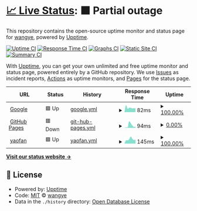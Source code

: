 # [📈 Live Status](https://yaofan.pro): <!--live status--> **🟧 Partial outage**

This repository contains the open-source uptime monitor and status page for [wangye](https://yaofan.pro), powered by [Upptime](https://github.com/upptime/upptime).

[![Uptime CI](https://github.com/wyvwly/upptime/workflows/Uptime%20CI/badge.svg)](https://github.com/wyvwly/upptime/actions?query=workflow%3A%22Uptime+CI%22)
[![Response Time CI](https://github.com/wyvwly/upptime/workflows/Response%20Time%20CI/badge.svg)](https://github.com/wyvwly/upptime/actions?query=workflow%3A%22Response+Time+CI%22)
[![Graphs CI](https://github.com/wyvwly/upptime/workflows/Graphs%20CI/badge.svg)](https://github.com/wyvwly/upptime/actions?query=workflow%3A%22Graphs+CI%22)
[![Static Site CI](https://github.com/wyvwly/upptime/workflows/Static%20Site%20CI/badge.svg)](https://github.com/wyvwly/upptime/actions?query=workflow%3A%22Static+Site+CI%22)
[![Summary CI](https://github.com/wyvwly/upptime/workflows/Summary%20CI/badge.svg)](https://github.com/wyvwly/upptime/actions?query=workflow%3A%22Summary+CI%22)

With [Upptime](https://upptime.js.org), you can get your own unlimited and free uptime monitor and status page, powered entirely by a GitHub repository. We use [Issues](https://github.com/wyvwly/upptime/issues) as incident reports, [Actions](https://github.com/wyvwly/upptime/actions) as uptime monitors, and [Pages](https://yaofan.pro) for the status page.

<!--start: status pages-->
<!-- This summary is generated by Upptime (https://github.com/upptime/upptime) -->
<!-- Do not edit this manually, your changes will be overwritten -->
<!-- prettier-ignore -->
| URL | Status | History | Response Time | Uptime |
| --- | ------ | ------- | ------------- | ------ |
| <img alt="" src="https://icons.duckduckgo.com/ip3/www.google.com.ico" height="13"> [Google](https://www.google.com) | 🟩 Up | [google.yml](https://github.com/wyvwly/upptime/commits/HEAD/history/google.yml) | <details><summary><img alt="Response time graph" src="./graphs/google/response-time-week.png" height="20"> 82ms</summary><br><a href="https://wyvwly.github.io/upptime/history/google"><img alt="Response time 90" src="https://img.shields.io/endpoint?url=https%3A%2F%2Fraw.githubusercontent.com%2Fwyvwly%2Fupptime%2FHEAD%2Fapi%2Fgoogle%2Fresponse-time.json"></a><br><a href="https://wyvwly.github.io/upptime/history/google"><img alt="24-hour response time 73" src="https://img.shields.io/endpoint?url=https%3A%2F%2Fraw.githubusercontent.com%2Fwyvwly%2Fupptime%2FHEAD%2Fapi%2Fgoogle%2Fresponse-time-day.json"></a><br><a href="https://wyvwly.github.io/upptime/history/google"><img alt="7-day response time 82" src="https://img.shields.io/endpoint?url=https%3A%2F%2Fraw.githubusercontent.com%2Fwyvwly%2Fupptime%2FHEAD%2Fapi%2Fgoogle%2Fresponse-time-week.json"></a><br><a href="https://wyvwly.github.io/upptime/history/google"><img alt="30-day response time 89" src="https://img.shields.io/endpoint?url=https%3A%2F%2Fraw.githubusercontent.com%2Fwyvwly%2Fupptime%2FHEAD%2Fapi%2Fgoogle%2Fresponse-time-month.json"></a><br><a href="https://wyvwly.github.io/upptime/history/google"><img alt="1-year response time 90" src="https://img.shields.io/endpoint?url=https%3A%2F%2Fraw.githubusercontent.com%2Fwyvwly%2Fupptime%2FHEAD%2Fapi%2Fgoogle%2Fresponse-time-year.json"></a></details> | <details><summary><a href="https://wyvwly.github.io/upptime/history/google">100.00%</a></summary><a href="https://wyvwly.github.io/upptime/history/google"><img alt="All-time uptime 100.00%" src="https://img.shields.io/endpoint?url=https%3A%2F%2Fraw.githubusercontent.com%2Fwyvwly%2Fupptime%2FHEAD%2Fapi%2Fgoogle%2Fuptime.json"></a><br><a href="https://wyvwly.github.io/upptime/history/google"><img alt="24-hour uptime 100.00%" src="https://img.shields.io/endpoint?url=https%3A%2F%2Fraw.githubusercontent.com%2Fwyvwly%2Fupptime%2FHEAD%2Fapi%2Fgoogle%2Fuptime-day.json"></a><br><a href="https://wyvwly.github.io/upptime/history/google"><img alt="7-day uptime 100.00%" src="https://img.shields.io/endpoint?url=https%3A%2F%2Fraw.githubusercontent.com%2Fwyvwly%2Fupptime%2FHEAD%2Fapi%2Fgoogle%2Fuptime-week.json"></a><br><a href="https://wyvwly.github.io/upptime/history/google"><img alt="30-day uptime 100.00%" src="https://img.shields.io/endpoint?url=https%3A%2F%2Fraw.githubusercontent.com%2Fwyvwly%2Fupptime%2FHEAD%2Fapi%2Fgoogle%2Fuptime-month.json"></a><br><a href="https://wyvwly.github.io/upptime/history/google"><img alt="1-year uptime 100.00%" src="https://img.shields.io/endpoint?url=https%3A%2F%2Fraw.githubusercontent.com%2Fwyvwly%2Fupptime%2FHEAD%2Fapi%2Fgoogle%2Fuptime-year.json"></a></details>
| <img alt="" src="https://icons.duckduckgo.com/ip3/wyvwly.github.io.ico" height="13"> [GitHub Pages](https://wyvwly.github.io) | 🟥 Down | [git-hub-pages.yml](https://github.com/wyvwly/upptime/commits/HEAD/history/git-hub-pages.yml) | <details><summary><img alt="Response time graph" src="./graphs/git-hub-pages/response-time-week.png" height="20"> 94ms</summary><br><a href="https://wyvwly.github.io/upptime/history/git-hub-pages"><img alt="Response time 81" src="https://img.shields.io/endpoint?url=https%3A%2F%2Fraw.githubusercontent.com%2Fwyvwly%2Fupptime%2FHEAD%2Fapi%2Fgit-hub-pages%2Fresponse-time.json"></a><br><a href="https://wyvwly.github.io/upptime/history/git-hub-pages"><img alt="24-hour response time 50" src="https://img.shields.io/endpoint?url=https%3A%2F%2Fraw.githubusercontent.com%2Fwyvwly%2Fupptime%2FHEAD%2Fapi%2Fgit-hub-pages%2Fresponse-time-day.json"></a><br><a href="https://wyvwly.github.io/upptime/history/git-hub-pages"><img alt="7-day response time 94" src="https://img.shields.io/endpoint?url=https%3A%2F%2Fraw.githubusercontent.com%2Fwyvwly%2Fupptime%2FHEAD%2Fapi%2Fgit-hub-pages%2Fresponse-time-week.json"></a><br><a href="https://wyvwly.github.io/upptime/history/git-hub-pages"><img alt="30-day response time 79" src="https://img.shields.io/endpoint?url=https%3A%2F%2Fraw.githubusercontent.com%2Fwyvwly%2Fupptime%2FHEAD%2Fapi%2Fgit-hub-pages%2Fresponse-time-month.json"></a><br><a href="https://wyvwly.github.io/upptime/history/git-hub-pages"><img alt="1-year response time 81" src="https://img.shields.io/endpoint?url=https%3A%2F%2Fraw.githubusercontent.com%2Fwyvwly%2Fupptime%2FHEAD%2Fapi%2Fgit-hub-pages%2Fresponse-time-year.json"></a></details> | <details><summary><a href="https://wyvwly.github.io/upptime/history/git-hub-pages">0.00%</a></summary><a href="https://wyvwly.github.io/upptime/history/git-hub-pages"><img alt="All-time uptime 8.68%" src="https://img.shields.io/endpoint?url=https%3A%2F%2Fraw.githubusercontent.com%2Fwyvwly%2Fupptime%2FHEAD%2Fapi%2Fgit-hub-pages%2Fuptime.json"></a><br><a href="https://wyvwly.github.io/upptime/history/git-hub-pages"><img alt="24-hour uptime 0.00%" src="https://img.shields.io/endpoint?url=https%3A%2F%2Fraw.githubusercontent.com%2Fwyvwly%2Fupptime%2FHEAD%2Fapi%2Fgit-hub-pages%2Fuptime-day.json"></a><br><a href="https://wyvwly.github.io/upptime/history/git-hub-pages"><img alt="7-day uptime 0.00%" src="https://img.shields.io/endpoint?url=https%3A%2F%2Fraw.githubusercontent.com%2Fwyvwly%2Fupptime%2FHEAD%2Fapi%2Fgit-hub-pages%2Fuptime-week.json"></a><br><a href="https://wyvwly.github.io/upptime/history/git-hub-pages"><img alt="30-day uptime 0.00%" src="https://img.shields.io/endpoint?url=https%3A%2F%2Fraw.githubusercontent.com%2Fwyvwly%2Fupptime%2FHEAD%2Fapi%2Fgit-hub-pages%2Fuptime-month.json"></a><br><a href="https://wyvwly.github.io/upptime/history/git-hub-pages"><img alt="1-year uptime 8.68%" src="https://img.shields.io/endpoint?url=https%3A%2F%2Fraw.githubusercontent.com%2Fwyvwly%2Fupptime%2FHEAD%2Fapi%2Fgit-hub-pages%2Fuptime-year.json"></a></details>
| <img alt="" src="https://icons.duckduckgo.com/ip3/yaofan.pro.ico" height="13"> [yaofan](https://yaofan.pro) | 🟩 Up | [yaofan.yml](https://github.com/wyvwly/upptime/commits/HEAD/history/yaofan.yml) | <details><summary><img alt="Response time graph" src="./graphs/yaofan/response-time-week.png" height="20"> 145ms</summary><br><a href="https://wyvwly.github.io/upptime/history/yaofan"><img alt="Response time 189" src="https://img.shields.io/endpoint?url=https%3A%2F%2Fraw.githubusercontent.com%2Fwyvwly%2Fupptime%2FHEAD%2Fapi%2Fyaofan%2Fresponse-time.json"></a><br><a href="https://wyvwly.github.io/upptime/history/yaofan"><img alt="24-hour response time 141" src="https://img.shields.io/endpoint?url=https%3A%2F%2Fraw.githubusercontent.com%2Fwyvwly%2Fupptime%2FHEAD%2Fapi%2Fyaofan%2Fresponse-time-day.json"></a><br><a href="https://wyvwly.github.io/upptime/history/yaofan"><img alt="7-day response time 145" src="https://img.shields.io/endpoint?url=https%3A%2F%2Fraw.githubusercontent.com%2Fwyvwly%2Fupptime%2FHEAD%2Fapi%2Fyaofan%2Fresponse-time-week.json"></a><br><a href="https://wyvwly.github.io/upptime/history/yaofan"><img alt="30-day response time 208" src="https://img.shields.io/endpoint?url=https%3A%2F%2Fraw.githubusercontent.com%2Fwyvwly%2Fupptime%2FHEAD%2Fapi%2Fyaofan%2Fresponse-time-month.json"></a><br><a href="https://wyvwly.github.io/upptime/history/yaofan"><img alt="1-year response time 189" src="https://img.shields.io/endpoint?url=https%3A%2F%2Fraw.githubusercontent.com%2Fwyvwly%2Fupptime%2FHEAD%2Fapi%2Fyaofan%2Fresponse-time-year.json"></a></details> | <details><summary><a href="https://wyvwly.github.io/upptime/history/yaofan">100.00%</a></summary><a href="https://wyvwly.github.io/upptime/history/yaofan"><img alt="All-time uptime 100.00%" src="https://img.shields.io/endpoint?url=https%3A%2F%2Fraw.githubusercontent.com%2Fwyvwly%2Fupptime%2FHEAD%2Fapi%2Fyaofan%2Fuptime.json"></a><br><a href="https://wyvwly.github.io/upptime/history/yaofan"><img alt="24-hour uptime 100.00%" src="https://img.shields.io/endpoint?url=https%3A%2F%2Fraw.githubusercontent.com%2Fwyvwly%2Fupptime%2FHEAD%2Fapi%2Fyaofan%2Fuptime-day.json"></a><br><a href="https://wyvwly.github.io/upptime/history/yaofan"><img alt="7-day uptime 100.00%" src="https://img.shields.io/endpoint?url=https%3A%2F%2Fraw.githubusercontent.com%2Fwyvwly%2Fupptime%2FHEAD%2Fapi%2Fyaofan%2Fuptime-week.json"></a><br><a href="https://wyvwly.github.io/upptime/history/yaofan"><img alt="30-day uptime 100.00%" src="https://img.shields.io/endpoint?url=https%3A%2F%2Fraw.githubusercontent.com%2Fwyvwly%2Fupptime%2FHEAD%2Fapi%2Fyaofan%2Fuptime-month.json"></a><br><a href="https://wyvwly.github.io/upptime/history/yaofan"><img alt="1-year uptime 100.00%" src="https://img.shields.io/endpoint?url=https%3A%2F%2Fraw.githubusercontent.com%2Fwyvwly%2Fupptime%2FHEAD%2Fapi%2Fyaofan%2Fuptime-year.json"></a></details>

<!--end: status pages-->

[**Visit our status website →**](https://yaofan.pro)

## 📄 License

- Powered by: [Upptime](https://github.com/upptime/upptime)
- Code: [MIT](./LICENSE) © [wangye](https://yaofan.pro)
- Data in the `./history` directory: [Open Database License](https://opendatacommons.org/licenses/odbl/1-0/)
